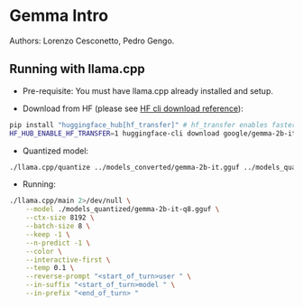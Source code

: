 # Gemma Intro

Authors: Lorenzo Cesconetto, Pedro Gengo.

## Running with llama.cpp

- Pre-requisite: You must have llama.cpp already installed and setup.

- Download from HF (please see [HF cli download reference](https://huggingface.co/docs/huggingface_hub/en/guides/download)):

```bash
pip install "huggingface_hub[hf_transfer]" # hf_transfer enables faster download
HF_HUB_ENABLE_HF_TRANSFER=1 huggingface-cli download google/gemma-2b-it gemma-2b-it.gguf # must set HF_HUB_ENABLE_HF_TRANSFER=1 for a faster download
```

- Quantized model:

```bash
./llama.cpp/quantize ../models_converted/gemma-2b-it.gguf ../models_quantized/gemma-2b-it-q8.gguf q8_0
```

- Running:

```bash
./llama.cpp/main 2>/dev/null \
    --model ./models_quantized/gemma-2b-it-q8.gguf \
    --ctx-size 8192 \
    --batch-size 8 \
    --keep -1 \
    --n-predict -1 \
    --color \
    --interactive-first \
    --temp 0.1 \
    --reverse-prompt "<start_of_turn>user " \
    --in-suffix "<start_of_turn>model " \
    --in-prefix "<end_of_turn> "
```
